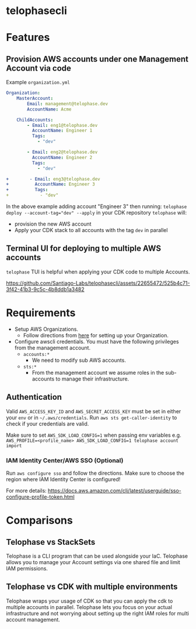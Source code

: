 # telophasecli

# Features
## Provision AWS accounts under one Management Account via code
Example `organization.yml`
```yml
Organization:
    MasterAccount:
        Email: management@telophase.dev
        AccountName: Acme 

    ChildAccounts:
        - Email: eng1@telophase.dev
          AccountName: Engineer 1 
          Tags:
            - "dev"

        - Email: eng2@telophase.dev
          AccountName: Engineer 2 
          Tags:
            - "dev"

+        - Email: eng3@telophase.dev
+          AccountName: Engineer 3
+          Tags:
+            - "dev"
```

In the above example adding account "Engineer 3" then running:
`telophase deploy --account-tag="dev" --apply` in your CDK repository `telophase` will:
- provision the new AWS account
- Apply your CDK stack to all accounts with the tag `dev` in parallel

## Terminal UI for deploying to multiple AWS accounts 
`telophase` TUI is helpful when applying your CDK code to multiple Accounts.

https://github.com/Santiago-Labs/telophasecli/assets/22655472/525b4c71-3f42-41b3-9c5c-4b8ddb1a3482


# Requirements
- Setup AWS Organizations. 
    - Follow directions from [here](https://docs.aws.amazon.com/organizations/latest/userguide/orgs_tutorials_basic.html) for setting up your Organization.
- Configure awscli credentials. You must have the following privileges from the management account.
    - `accounts:*`
        - We need to modify sub AWS accounts.
    - `sts:*`
        - From the management account we assume roles in the sub-accounts to manage their infrastructure.

## Authentication
Valid `AWS_ACCESS_KEY_ID` and `AWS_SECRET_ACCESS_KEY` must be set in either your `env` or in `~/.aws/credentials`. Run `aws sts get-caller-identity` to check if your credentials are valid.

Make sure to set `AWS_SDK_LOAD_CONFIG=1` when passing env variables e.g. `AWS_PROFILE=<profile_name> AWS_SDK_LOAD_CONFIG=1 telophase account import`

### IAM Identity Center/AWS SSO (Optional)
Run `aws configure sso` and follow the directions. Make sure to choose the region where IAM Identity Center is configured!

For more details:
https://docs.aws.amazon.com/cli/latest/userguide/sso-configure-profile-token.html

# Comparisons
## Telophase vs StackSets
Telophase is a CLI program that can be used alongside your IaC. Telophase allows you to manage your Account settings via one shared file and limit IAM permissions.

## Telophase vs CDK with multiple environments
Telophase wraps your usage of CDK so that you can apply the cdk to multiple accounts in parallel. Telophase lets you focus on your actual infrastructure and not worrying about setting up the right IAM roles for multi account management.

